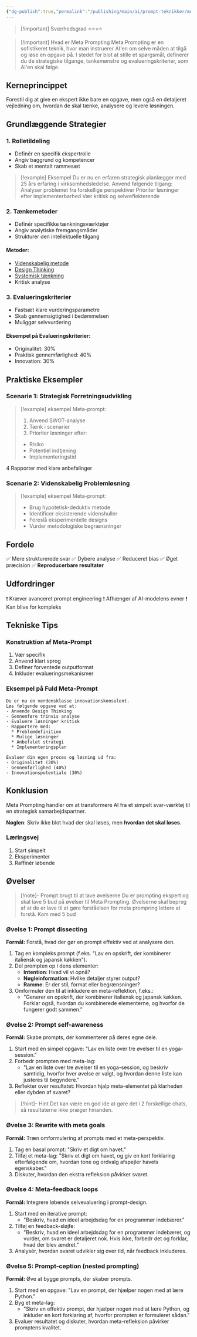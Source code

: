 ```yaml
---
{"dg-publish":true,"permalink":"/publishing/main/ai/prompt-teknikker/meta-prompting/","tags":["⭐⭐⭐⭐"],"dgHomeLink":"false","dgShowBacklinks":"false","dgShowFileTree":"false","dgEnableSearch":"false","created":"2024-12-03T09:29:36.364+01:00"}
---
```


> [!important] Sværhedsgrad
> ⭐⭐⭐⭐

> [!important] Hvad er Meta Prompting
> Meta Prompting er en sofistikeret teknik, hvor man instruerer AI'en om selve måden at tilgå og løse en opgave på. I stedet for blot at stille et spørgsmål, definerer du de strategiske tilgange, tankemønstre og evalueringskriterier, som AI'en skal følge.
## Kerneprincippet
Forestil dig at give en ekspert ikke bare en opgave, men også en detaljeret vejledning om, hvordan de skal tænke, analysere og levere løsningen.

## Grundlæggende Strategier

### 1. Rolletildeling
- Definér en specifik ekspertrolle
- Angiv baggrund og kompetencer
- Skab et mentalt rammesæt

> [!example] Eksempel
> Du er nu en erfaren strategisk planlægger med 25 års erfaring i virksomhedsledelse. 
   Anvend følgende tilgang:
   Analyser problemet fra forskellige perspektiver
   Prioriter løsninger efter implementerbarhed
   Vær kritisk og selvreflekterende

### 2. Tænkemetoder
- Definér specifikke tænkningsværktøjer
- Angiv analytiske fremgangsmåder
- Strukturer den intellektuelle tilgang

#### Metoder:
- [Videnskabelig metode](https://da.wikipedia.org/wiki/Videnskabelig_metode)
- [Design Thinking](https://www.interaction-design.org/literature/article/5-stages-in-the-design-thinking-process)
- [Systemisk tænkning](https://www.lederweb.dk/systemisk-taenkning-at-forstaa-systemet-moensteret-og-sammenhaengene/)
- Kritisk analyse

### 3. Evalueringskriterier
- Fastsæt klare vurderingsparametre
- Skab gennemsigtighed i bedømmelsen
- Muliggør selvvurdering

#### Eksempel på Evalueringskriterier:
- Originalitet: 30%
- Praktisk gennemførlighed: 40%
- Innovation: 30%

## Praktiske Eksempler

### Scenarie 1: Strategisk Forretningsudvikling
> [!example] eksempel
> Meta-prompt:
>   1. Anvend SWOT-analyse
>   2. Tænk i scenarier
>   3. Prioriter løsninger efter:
>   - Risiko
>   - Potentiel indtjening
>   - Implementeringstid
>   
   4 Rapporter med klare anbefalinger



### Scenarie 2: Videnskabelig Problemløsning
> [!example] eksempel
> Meta-prompt:
> - Brug hypotetisk-deduktiv metode
> - Identificer eksisterende videnshuller
> - Foreslå eksperimentelle designs
> - Vurder metodologiske begrænsninger

## Fordele

✅ Mere strukturerede svar
✅ Dybere analyse
✅ Reduceret bias
✅ Øget præcision
✅ **Reproducerbare resultater**

## Udfordringer

❗ Kræver avanceret prompt engineering
❗ Afhænger af AI-modelens evner
❗ Kan blive for kompleks

## Tekniske Tips

### Konstruktion af Meta-Prompt
1. Vær specifik
2. Anvend klart sprog
3. Definer forventede outputformat
4. Inkluder evalueringsmekanismer

### Eksempel på Fuld Meta-Prompt
```
Du er nu en verdensklasse innovationskonsulent. 
Løs følgende opgave ved at:
- Anvende Design Thinking
- Gennemføre trinvis analyse
- Evaluere løsninger kritisk
- Rapportere med:
  * Problemdefinition
  * Mulige løsninger
  * Anbefalet strategi
  * Implementeringsplan

Evaluer din egen proces og løsning ud fra:
- Originalitet (30%)
- Gennemførlighed (40%)
- Innovationspotentiale (30%)
```

## Konklusion

Meta Prompting handler om at transformere AI fra et simpelt svar-værktøj til en strategisk samarbejdspartner.

**Nøglen**: Skriv ikke blot hvad der skal løses, men **hvordan det skal løses**.

### Læringsvej
1. Start simpelt
2. Eksperimenter
3. Raffinér løbende

## Øvelser
> [!note]- Prompt brugt til at lave øvelserne
> Du er prompting ekspert og skal lave 5 bud på øvelser til Meta Prompting. Øvelserne skal bepreg af at de er lave til at gøre forståelsen for meta prompring lettere at forstå. Kom med 5 bud

### Øvelse 1: Prompt dissecting

**Formål:** Forstå, hvad der gør en prompt effektiv ved at analysere den.

1. Tag en kompleks prompt (f.eks. "Lav en opskrift, der kombinerer italiensk og japansk køkken").
2. Del prompten op i dens elementer:
    - **Intention**: Hvad vil vi opnå?
    - **Nøgleinformation**: Hvilke detaljer styrer output?
    - **Ramme**: Er der stil, format eller begrænsninger?
3. Omformuler den til at inkludere en meta-reflektion, f.eks.:
    - "Generer en opskrift, der kombinerer italiensk og japansk køkken. Forklar også, hvordan du kombinerede elementerne, og hvorfor de fungerer godt sammen."

### Øvelse 2: Prompt self-awareness

**Formål:** Skabe prompts, der kommenterer på deres egne dele.

1. Start med en simpel opgave: "Lav en liste over tre øvelser til en yoga-session."
2. Forbedr prompten med meta-lag:
    - "Lav en liste over tre øvelser til en yoga-session, og beskriv samtidig, hvorfor hver øvelse er valgt, og hvordan denne liste kan justeres til begyndere."
3. Reflekter over resultatet: Hvordan hjalp meta-elementet på klarheden eller dybden af svaret?
> [!hint]- Hint
> Det kan være en god ide at gøre det i 2 forskellige chats, så resultaterne ikke præger hinanden.
### Øvelse 3: Rewrite with meta goals

**Formål:** Træn omformulering af prompts med et meta-perspektiv.

1. Tag en basal prompt: "Skriv et digt om havet."
2. Tilføj et meta-lag: "Skriv et digt om havet, og giv en kort forklaring efterfølgende om, hvordan tone og ordvalg afspejler havets egenskaber."
3. Diskuter, hvordan den ekstra refleksion påvirker svaret.

### Øvelse 4: Meta-feedback loops

**Formål:** Integrere løbende selvevaluering i prompt-design.

1. Start med en iterative prompt:
    - "Beskriv, hvad en ideel arbejdsdag for en programmør indebærer."
2. Tilføj en feedback-sløjfe:
    - "Beskriv, hvad en ideel arbejdsdag for en programmør indebærer, og vurder, om svaret er detaljeret nok. Hvis ikke, forbedr det og forklar, hvad der blev ændret."
3. Analysér, hvordan svaret udvikler sig over tid, når feedback inkluderes.

### Øvelse 5: Prompt-ception (nested prompting)

**Formål:** Øve at bygge prompts, der skaber prompts.

1. Start med en opgave: "Lav en prompt, der hjælper nogen med at lære Python."
2. Byg et meta-lag:
    - "Skriv en effektiv prompt, der hjælper nogen med at lære Python, og inkluder en kort forklaring af, hvorfor prompten er formuleret sådan."
3. Evaluer resultatet og diskuter, hvordan meta-refleksion påvirker promptens kvalitet.